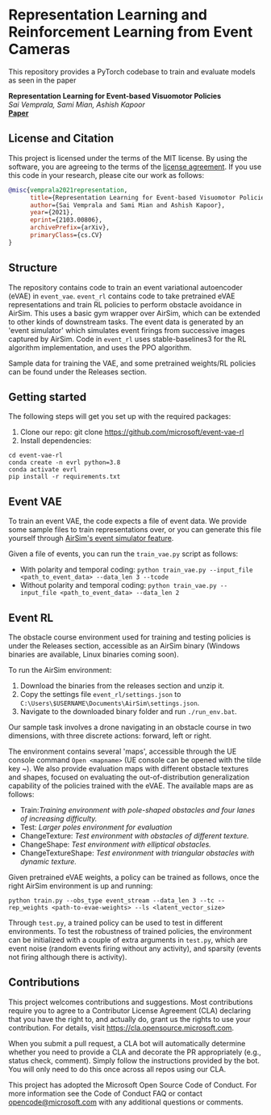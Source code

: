 # Representation Learning and Reinforcement Learning from Event Cameras

This repository provides a PyTorch codebase to train and evaluate models as seen in the paper

**Representation Learning for Event-based Visuomotor Policies** <br>
*Sai Vemprala, Sami Mian, Ashish Kapoor* <br>
[**Paper**](https://arxiv.org/abs/2103.00806) <br>

## License and Citation
This project is licensed under the terms of the MIT license. By using the software, you are agreeing to the terms of the [license agreement](LICENSE).
If you use this code in your research, please cite our work as follows:

```bibtex
@misc{vemprala2021representation,
      title={Representation Learning for Event-based Visuomotor Policies}, 
      author={Sai Vemprala and Sami Mian and Ashish Kapoor},
      year={2021},
      eprint={2103.00806},
      archivePrefix={arXiv},
      primaryClass={cs.CV}
}
```
## Structure

The repository contains code to train an event variational autoencoder (eVAE) in `event_vae`. `event_rl` contains code to take pretrained eVAE representations and train RL policies to perform obstacle avoidance in AirSim. This uses a basic gym wrapper over AirSim, which can be extended to other kinds of downstream tasks. The event data is generated by an 'event simulator' which simulates event firings from successive images captured by AirSim. Code in `event_rl` uses stable-baselines3 for the RL algorithm implementation, and uses the PPO algorithm. 

Sample data for training the VAE, and some pretrained weights/RL policies can be found under the Releases section. 

## Getting started
The following steps will get you set up with the required packages:

1. Clone our repo: git clone https://github.com/microsoft/event-vae-rl
2. Install dependencies:
```
cd event-vae-rl
conda create -n evrl python=3.8
conda activate evrl
pip install -r requirements.txt
```

## Event VAE

To train an event VAE, the code expects a file of event data. We provide some sample files to train representations over, or you can generate this file yourself through [AirSim's event simulator feature](https://github.com/microsoft/AirSim/blob/master/docs/event_sim.md). 

Given a file of events, you can run the `train_vae.py` script as follows:

- With polarity and temporal coding: `python train_vae.py --input_file <path_to_event_data> --data_len 3 --tcode`
- Without polarity and temporal coding: `python train_vae.py --input_file <path_to_event_data> --data_len 2`

## Event RL
The obstacle course environment used for training and testing policies is under the Releases section, accessible as an AirSim binary (Windows binaries are available, Linux binaries coming soon). 

To run the AirSim environment: 

1. Download the binaries from the releases section and unzip it. 
2. Copy the settings file `event_rl/settings.json` to `C:\Users\$USERNAME\Documents\AirSim\settings.json`. 
3. Navigate to the downloaded binary folder and run `./run_env.bat`.

Our sample task involves a drone navigating in an obstacle course in two dimensions, with three discrete actions: forward, left or right. 

The environment contains several 'maps', accessible through the UE console command `Open <mapname>` (UE console can be opened with the tilde key ~). We also provide evaluation maps with different obstacle textures and shapes, focused on evaluating the out-of-distribution generalization capability of the policies trained with the eVAE. The available maps are as follows:

- Train:_Training environment with pole-shaped obstacles and four lanes of increasing difficulty._ 
- Test: _Larger poles environment for evaluation_
- ChangeTexture: _Test environment with obstacles of different texture._
- ChangeShape: _Test environment with elliptical obstacles._
- ChangeTextureShape: _Test environment with triangular obstacles with dynamic texture._

Given pretrained eVAE weights, a policy can be trained as follows, once the right AirSim environment is up and running:

```
python train.py --obs_type event_stream --data_len 3 --tc --rep_weights <path-to-evae-weights> --ls <latent_vector_size>
```

Through `test.py`, a trained policy can be used to test in different environments. To test the robustness of trained policies, the environment can be initialized with a couple of extra arguments in `test.py`, which are event noise (random events firing without any activity), and sparsity (events not firing although there is activity).

## Contributions
This project welcomes contributions and suggestions. Most contributions require you to agree to a Contributor License Agreement (CLA) declaring that you have the right to, and actually do, grant us the rights to use your contribution. For details, visit https://cla.opensource.microsoft.com.

When you submit a pull request, a CLA bot will automatically determine whether you need to provide a CLA and decorate the PR appropriately (e.g., status check, comment). Simply follow the instructions provided by the bot. You will only need to do this once across all repos using our CLA.

This project has adopted the Microsoft Open Source Code of Conduct. For more information see the Code of Conduct FAQ or contact opencode@microsoft.com with any additional questions or comments.

